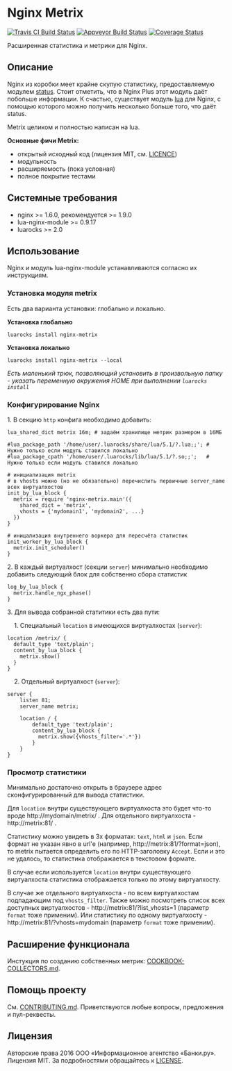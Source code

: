 Nginx Metrix
============
[![Travis CI Build Status](https://travis-ci.org/bankiru/nginx-metrix.svg?branch=1.0-dev)](https://travis-ci.org/bankiru/nginx-metrix)
[![Appveyor Build Status](https://ci.appveyor.com/api/projects/status/s3hy8fq32869o375/branch/1.0-dev?svg=true)](https://ci.appveyor.com/project/ekho/nginx-metrix/branch/1.0-dev)
[![Coverage Status](https://coveralls.io/repos/github/bankiru/nginx-metrix/badge.svg?branch=1.0-dev)](https://coveralls.io/github/bankiru/nginx-metrix?branch=1.0-dev)

Расширенная статистика и метрики для Nginx.

Описание
--------

Nginx из коробки меет крайне скупую статистику, предоставляемую модулем [status](http://nginx.org/ru/docs/http/ngx_http_status_module.html).
Стоит отметить, что в Nginx Plus этот модуль даёт побольше информации.
К счастью, существует модуль [lua](https://github.com/openresty/lua-nginx-module) для Nginx, с помощью которого можно получить несколько больше того, что даёт status.

Metrix целиком и полностью написан на lua.

**Основные фичи Metrix:**
* открытый исходный код (лицензия MIT, см. [LICENCE](https://github.com/bankiru/nginx-metrix/blob/master/LICENCE))
* модульность
* расширяемость (пока условная)
* полное покрытие тестами

Системные требования
--------------------

* nginx >= 1.6.0, рекомендуется >= 1.9.0
* lua-nginx-module >= 0.9.17
* luarocks >= 2.0

Использование
-------------
Nginx и модуль lua-nginx-module устанавливаются согласно их инструкциям.

### Установка модуля metrix
Есть два варианта установки: глобально и локально.

**Установка глобально**
```
luarocks install nginx-metrix
```

**Установка локально**
```
luarocks install nginx-metrix --local
```

*Есть маленький трюк, позволяющий установить в произвольную папку - указать переменную окружения HOME при выполнении `luarocks install`*

### Конфигурирование Nginx

1\. В секцию `http` конфига необходимо добавить:

```
lua_shared_dict metrix 16m; # задаём хранилище метрик размером в 16МБ

#lua_package_path '/home/user/.luarocks/share/lua/5.1/?.lua;;'; # Нужно только если модуль ставился локально
#lua_package_cpath '/home/user/.luarocks/lib/lua/5.1/?.so;;';   # Нужно только если модуль ставился локально

# инициализация metrix
# в vhosts можно (но не обязательно) перечислить первичные server_name всех виртуалхостов
init_by_lua_block {
  metrix = require 'nginx-metrix.main'({
    shared_dict = 'metrix',
    vhosts = {'mydomain1', 'mydomain2', ...}
  })
}

# иницализация внутреннего воркера для пересчёта статистик
init_worker_by_lua_block {
  metrix.init_scheduler()
}
```

2\. В каждый виртуалхост (секции `server`) минимально необходимо добавить следующий блок для собственно сбора статистик

```
log_by_lua_block {
  metrix.handle_ngx_phase()
}
```

3\. Для вывода собранной статитики есть два пути:

&nbsp;&nbsp;&nbsp;&nbsp;1\. Специальный `location` в имеющихся виртуалхостах (`server`):
```
location /metrix/ {
  default_type 'text/plain';
  content_by_lua_block {
    metrix.show()
  }
}
```
&nbsp;&nbsp;&nbsp;&nbsp;2\. Отдельный виртуалхост (`server`):

```
server {
    listen 81;
    server_name metrix;

    location / {
        default_type 'text/plain';
        content_by_lua_block {
          metrix.show({vhosts_filter='.*'})
        }
    }
}
```

### Просмотр статистики

Минимально достаточно открыть в браузере адрес сконфигурированный для вывода статистики.

Для `location` внутри существующего виртуалхоста это будет что-то вроде http://mydomain/metrix/ .
Для отдельного виртуалхоста - http://metrix:81/ .

Статистику можно увидеть в 3х форматах: `text`, `html` и `json`.
Если формат не указан явно в url'e (например, http://metrix:81/?format=json), то metrix пытается определить его по HTTP-заголовку `Accept`.
Если и это не удалось, то статистика отображается в текстовом формате.

В случае если используется `location` внутри существующего виртуалхоста статистика отображается только по этому виртуалхосту.

В случае же отдельного виртуалхоста - по всем виртуалхостам подпадающим под `vhosts_filter`.
Также можно посмотреть список всех доступных виртуалхостов - http://metrix:81/?list_vhosts=1 (параметр `format` тоже применим).
Или статистику по одному виртуалхосту - http://metrix:81/?vhosts=mydomain (параметр `format` тоже применим).

Расширение функционала
----------------------

Инстукция по созданию собственных метрик: [COOKBOOK-COLLECTORS.md](https://github.com/bankiru/nginx-metrix/blob/master/doc/COOKBOOK-COLLECTORS.md).

Помощь проекту
--------------

См. [CONTRIBUTING.md](https://github.com/bankiru/nginx-metrix/blob/master/CONTRIBUTING.md). Приветствуются любые вопросы, предложения и пул-реквесты.

Лицензия
--------

Авторские права 2016 ООО «Информационное агентство «Банки.ру». Лицензия MIT. За подробностями обращайтесь к [LICENSE](https://github.com/bankiru/nginx-metrix/blob/master/LICENSE).
